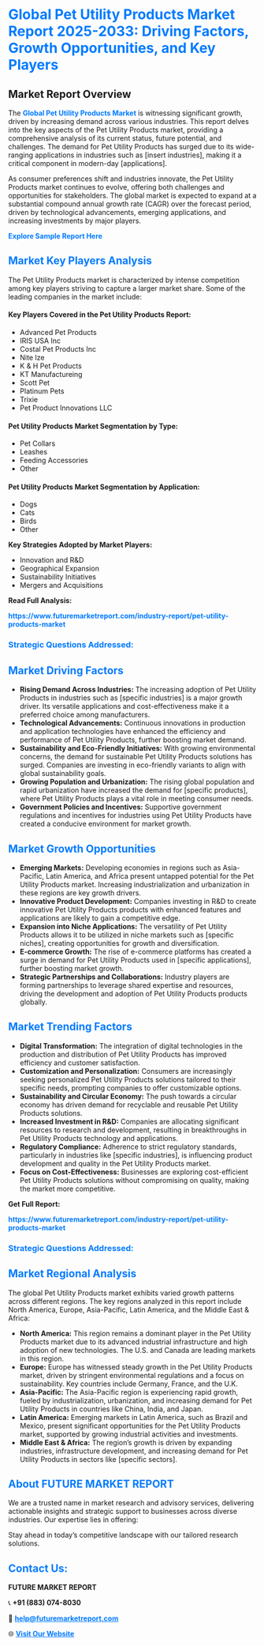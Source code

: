<h1 style="color: #007BFF;">Global Pet Utility Products Market Report 2025-2033: Driving Factors, Growth Opportunities, and Key Players</h1>

<section id="overview">
<h2>Market Report Overview</h2>
<p>The <a href="https://www.futuremarketreport.com/industry-report/pet-utility-products-market" style="color: #007BFF; text-decoration: none;"><strong>Global Pet Utility Products Market</strong></a> is witnessing significant growth, driven by increasing demand across various industries. This report delves into the key aspects of the Pet Utility Products market, providing a comprehensive analysis of its current status, future potential, and challenges. The demand for Pet Utility Products has surged due to its wide-ranging applications in industries such as [insert industries], making it a critical component in modern-day [applications].</p>
<p>As consumer preferences shift and industries innovate, the Pet Utility Products market continues to evolve, offering both challenges and opportunities for stakeholders. The global market is expected to expand at a substantial compound annual growth rate (CAGR) over the forecast period, driven by technological advancements, emerging applications, and increasing investments by major players.</p>
</section>

<section id="overview">
<p><a href="https://www.futuremarketreport.com/request-sample/reportId=86535" style="color: #007BFF; text-decoration: none;"><strong>Explore Sample Report Here</strong></a></p>
</section>

<section id="key-players">
<h2 style="color: #007BFF;">Market Key Players Analysis</h2>
<p>The Pet Utility Products market is characterized by intense competition among key players striving to capture a larger market share. Some of the leading companies in the market include:</p>
<h4>Key Players Covered in the Pet Utility Products Report:</h4>
<ul><li>Advanced Pet Products</li><li>IRIS USA Inc</li><li>Costal Pet Products Inc</li><li>Nite Ize</li><li>K &amp; H Pet Products</li><li>KT Manufactureing</li><li>Scott Pet</li><li>Platinum Pets</li><li>Trixie</li><li>Pet Product Innovations LLC</li></ul>
<h4>Pet Utility Products Market Segmentation by Type:</h4>
<ul><li>Pet Collars</li><li>Leashes</li><li>Feeding Accessories</li><li>Other</li></ul>

<h4>Pet Utility Products Market Segmentation by Application:</h4>
<ul><li>Dogs</li><li>Cats</li><li>Birds</li><li>Other</li></ul>
<p><strong>Key Strategies Adopted by Market Players:</strong></p>
<ul>
<li>Innovation and R&D</li>
<li>Geographical Expansion</li>
<li>Sustainability Initiatives</li>
<li>Mergers and Acquisitions</li>
</ul>
</section>

<section>
<p><strong>Read Full Analysis: </strong></p><a href="https://www.futuremarketreport.com/industry-report/pet-utility-products-market" style="color: #007BFF; text-decoration: none;"><strong>https://www.futuremarketreport.com/industry-report/pet-utility-products-market</strong></a>
<h3 style="color: #007BFF;">Strategic Questions Addressed:</h3>
</section>

<section id="driving-factors">
<h2 style="color: #007BFF;">Market Driving Factors</h2>
<ul>
<li><strong>Rising Demand Across Industries:</strong> The increasing adoption of Pet Utility Products in industries such as [specific industries] is a major growth driver. Its versatile applications and cost-effectiveness make it a preferred choice among manufacturers.</li>
<li><strong>Technological Advancements:</strong> Continuous innovations in production and application technologies have enhanced the efficiency and performance of Pet Utility Products, further boosting market demand.</li>
<li><strong>Sustainability and Eco-Friendly Initiatives:</strong> With growing environmental concerns, the demand for sustainable Pet Utility Products solutions has surged. Companies are investing in eco-friendly variants to align with global sustainability goals.</li>
<li><strong>Growing Population and Urbanization:</strong> The rising global population and rapid urbanization have increased the demand for [specific products], where Pet Utility Products plays a vital role in meeting consumer needs.</li>
<li><strong>Government Policies and Incentives:</strong> Supportive government regulations and incentives for industries using Pet Utility Products have created a conducive environment for market growth.</li>
</ul>
</section>

<section id="growth-opportunities">
<h2 style="color: #007BFF;">Market Growth Opportunities</h2>
<ul>
<li><strong>Emerging Markets:</strong> Developing economies in regions such as Asia-Pacific, Latin America, and Africa present untapped potential for the Pet Utility Products market. Increasing industrialization and urbanization in these regions are key growth drivers.</li>
<li><strong>Innovative Product Development:</strong> Companies investing in R&D to create innovative Pet Utility Products products with enhanced features and applications are likely to gain a competitive edge.</li>
<li><strong>Expansion into Niche Applications:</strong> The versatility of Pet Utility Products allows it to be utilized in niche markets such as [specific niches], creating opportunities for growth and diversification.</li>
<li><strong>E-commerce Growth:</strong> The rise of e-commerce platforms has created a surge in demand for Pet Utility Products used in [specific applications], further boosting market growth.</li>
<li><strong>Strategic Partnerships and Collaborations:</strong> Industry players are forming partnerships to leverage shared expertise and resources, driving the development and adoption of Pet Utility Products products globally.</li>
</ul>
</section>

<section id="trending-factors">
<h2 style="color: #007BFF;">Market Trending Factors</h2>
<ul>
<li><strong>Digital Transformation:</strong> The integration of digital technologies in the production and distribution of Pet Utility Products has improved efficiency and customer satisfaction.</li>
<li><strong>Customization and Personalization:</strong> Consumers are increasingly seeking personalized Pet Utility Products solutions tailored to their specific needs, prompting companies to offer customizable options.</li>
<li><strong>Sustainability and Circular Economy:</strong> The push towards a circular economy has driven demand for recyclable and reusable Pet Utility Products solutions.</li>
<li><strong>Increased Investment in R&D:</strong> Companies are allocating significant resources to research and development, resulting in breakthroughs in Pet Utility Products technology and applications.</li>
<li><strong>Regulatory Compliance:</strong> Adherence to strict regulatory standards, particularly in industries like [specific industries], is influencing product development and quality in the Pet Utility Products market.</li>
<li><strong>Focus on Cost-Effectiveness:</strong> Businesses are exploring cost-efficient Pet Utility Products solutions without compromising on quality, making the market more competitive.</li>
</ul>
</section>

<section>
<p><strong>Get Full Report: </strong></p><a href="https://www.futuremarketreport.com/industry-report/pet-utility-products-market" style="color: #007BFF; text-decoration: none;"><strong>https://www.futuremarketreport.com/industry-report/pet-utility-products-market</strong></a>
<h3 style="color: #007BFF;">Strategic Questions Addressed:</h3>
</section>


<section id="regional-analysis">
<h2 style="color: #007BFF;">Market Regional Analysis</h2>
<p>The global Pet Utility Products market exhibits varied growth patterns across different regions. The key regions analyzed in this report include North America, Europe, Asia-Pacific, Latin America, and the Middle East & Africa:</p>
<ul>
<li><strong>North America:</strong> This region remains a dominant player in the Pet Utility Products market due to its advanced industrial infrastructure and high adoption of new technologies. The U.S. and Canada are leading markets in this region.</li>
<li><strong>Europe:</strong> Europe has witnessed steady growth in the Pet Utility Products market, driven by stringent environmental regulations and a focus on sustainability. Key countries include Germany, France, and the U.K.</li>
<li><strong>Asia-Pacific:</strong> The Asia-Pacific region is experiencing rapid growth, fueled by industrialization, urbanization, and increasing demand for Pet Utility Products in countries like China, India, and Japan.</li>
<li><strong>Latin America:</strong> Emerging markets in Latin America, such as Brazil and Mexico, present significant opportunities for the Pet Utility Products market, supported by growing industrial activities and investments.</li>
<li><strong>Middle East & Africa:</strong> The region’s growth is driven by expanding industries, infrastructure development, and increasing demand for Pet Utility Products in sectors like [specific sectors].</li>
</ul>
</section>

<footer>
<h2 style="color: #007BFF;">About FUTURE MARKET REPORT</h2>
<p>We are a trusted name in market research and advisory services, delivering actionable insights and strategic support to businesses across diverse industries. Our expertise lies in offering:</p>

<p>Stay ahead in today’s competitive landscape with our tailored research solutions.</p>

<h2 style="color: #007BFF;">Contact Us:</h2>
<p><strong>FUTURE MARKET REPORT</strong></p>
<p>📞 <strong>+91 (883) 074-8030</strong></p>
<p>📧 <strong><a href="mailto:help@futuremarketreport.com" style="color: #007BFF;">help@futuremarketreport.com</a></strong></p>
<p>🌐 <strong><a href="https://www.futuremarketreport.com/" style="color: #007BFF;">Visit Our Website</a></strong></p>
</footer>